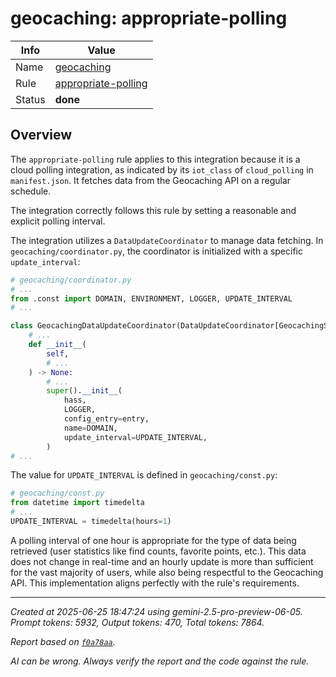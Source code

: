 # geocaching: appropriate-polling

| Info   | Value                                                                    |
|--------|--------------------------------------------------------------------------|
| Name   | [geocaching](https://www.home-assistant.io/integrations/geocaching/) |
| Rule   | [appropriate-polling](https://developers.home-assistant.io/docs/core/integration-quality-scale/rules/appropriate-polling)                                                     |
| Status | **done**                                                                 |

## Overview

The `appropriate-polling` rule applies to this integration because it is a cloud polling integration, as indicated by its `iot_class` of `cloud_polling` in `manifest.json`. It fetches data from the Geocaching API on a regular schedule.

The integration correctly follows this rule by setting a reasonable and explicit polling interval.

The integration utilizes a `DataUpdateCoordinator` to manage data fetching. In `geocaching/coordinator.py`, the coordinator is initialized with a specific `update_interval`:

```python
# geocaching/coordinator.py
# ...
from .const import DOMAIN, ENVIRONMENT, LOGGER, UPDATE_INTERVAL
# ...

class GeocachingDataUpdateCoordinator(DataUpdateCoordinator[GeocachingStatus]):
    # ...
    def __init__(
        self,
        # ...
    ) -> None:
        # ...
        super().__init__(
            hass,
            LOGGER,
            config_entry=entry,
            name=DOMAIN,
            update_interval=UPDATE_INTERVAL,
        )
# ...
```

The value for `UPDATE_INTERVAL` is defined in `geocaching/const.py`:

```python
# geocaching/const.py
from datetime import timedelta
# ...
UPDATE_INTERVAL = timedelta(hours=1)
```

A polling interval of one hour is appropriate for the type of data being retrieved (user statistics like find counts, favorite points, etc.). This data does not change in real-time and an hourly update is more than sufficient for the vast majority of users, while also being respectful to the Geocaching API. This implementation aligns perfectly with the rule's requirements.

---

_Created at 2025-06-25 18:47:24 using gemini-2.5-pro-preview-06-05. Prompt tokens: 5932, Output tokens: 470, Total tokens: 7864._

_Report based on [`f0a78aa`](https://github.com/home-assistant/core/tree/f0a78aadbe1ed91862f40c87da69b37962c1f0d7)._

_AI can be wrong. Always verify the report and the code against the rule._
